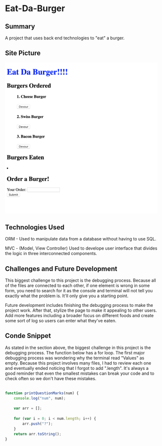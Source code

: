 # Eat-Da-Burger

## Summary 

A project that uses back end technologies to "eat" a burger.

## Site Picture

![alttext](public/assets/img/HWimage.png)

## Technologies Used

ORM - Used to manipulate data from a database without having to use SQL.

MVC - (Model, View Controller) Used to develope user interface that divides the logic in three interconnected components. 

## Challenges and Future Development

This biggest challenge to this project is the debugging process. Because all of the files are connected to each other, if one element is wrong in some form, you need to search for it as the console and terminal will not tell you exactly what the problem is. It'll only give you a starting point. 

Future development includes finishing the debugging process to make the project work. After that, stylize the page to make it appealing to other users. Add more features including a broader focus on different foods and create some sort of log so users can enter what they've eaten.

## Conde Snippet

As stated in the section above, the biggest challenge in this project is the debugging process. The function below has a for loop. The first major debugging process was wondering why the terminal read "Values" as empty. Because this project involves many files, I had to review each one and eventually ended noticing that I forgot to add ".length". It's always a good reminder that even the smallest mistakes can break your code and to check often so we don't have these mistakes. 

```js

function printQuestionMarks(num) {
    console.log("num", num);
    
    var arr = [];

    for (var i = 0; i < num.length; i++) {
        arr.push("?");
    }
    return arr.toString();
}